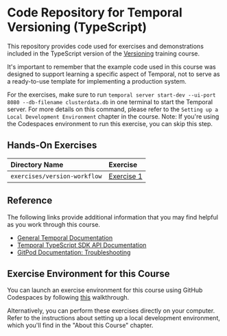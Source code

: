 # Code Repository for Temporal Versioning (TypeScript)
This repository provides code used for exercises and demonstrations
included in the TypeScript version of the 
[Versioning](https://learn.temporal.io/courses/versioning) 
training course.

It's important to remember that the example code used in this course was designed to support learning a specific aspect of Temporal, not to serve as a ready-to-use template for implementing a production system.

For the exercises, make sure to run `temporal server start-dev --ui-port 8080 --db-filename clusterdata.db` in one terminal to start the Temporal server. For more details on this command, please refer to the `Setting up a Local Development Environment` chapter in the course. Note: If you're using the Codespaces environment to run this exercise, you can skip this step.

## Hands-On Exercises

Directory Name                     | Exercise
:--------------------------------- | :-------------------------------------------------------
`exercises/version-workflow`       | [Exercise 1](exercises/version-workflow/README.md)

## Reference
The following links provide additional information that you may find helpful as you work through this course.
* [General Temporal Documentation](https://docs.temporal.io/)
* [Temporal TypeScript SDK API Documentation](https://typescript.temporal.io)
* [GitPod Documentation: Troubleshooting](https://www.gitpod.io/docs/troubleshooting)

## Exercise Environment for this Course
You can launch an exercise environment for this course using GitHub Codespaces by 
following [this](codespaces.md) walkthrough.

Alternatively, you can perform these exercises directly on your computer. Refer to the instructions about setting up a local development environment, which you'll find in the "About this Course" chapter.
